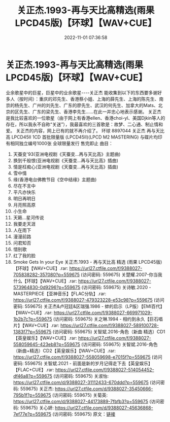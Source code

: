 ﻿---
title: 关正杰.1993-再与天比高精选(雨果LPCD45版)【环球】【WAV+CUE】
date: 2022-11-01 07:36:58
categories: WAV车载音乐、镜像
tags: 华语中文
---
# 关正杰.1993-再与天比高精选(雨果LPCD45版)【环球】【WAV+CUE】

业余歌星中的巨星，巨星中的业余歌星----关正杰
能收集到以下的东西要多谢好多人（按时间）：重庆的邓先生、香港蔡小姐、上海的薛先生、上海的陈先生、南京的杨先生、广州的刘先生、广东的廖先生、武汉的何先生、加拿大的Mats、北京的区先生、广东的梁先生、香港李先生……在此一并忠心地表示感谢。
关正杰是我比较喜欢的一位歌星（由于网上有香港ellen、香港choi-yl、美国Djkin等人的存在，所以我永不自称“关迷”），我最喜欢的三首歌是：故梦、二心通、制止情和爱。
关正杰的内容，网上已有的就不再介绍了。
环球 8897044 关正杰 再与天比高 LPCD45II 1CD 首批限量版
(LPCD45II)(LPCD M2 MASTERING)
与碟片均印有相同独立编号1000张
全球限量发行 售完即止
曲目：
01. 天蚕变'93(亚洲电视剧《天蚕变...再与天比高》主题曲)
02. 换到千般恨(亚洲电视剧《天蚕变...再与天比高》插曲)
03. 情是枉痴心(亚洲电视剧《天蚕变...再与天比高》插曲)
04. 雪中情
05. 缘(香港电台佛教节目《空中结缘》主题曲)
06. 尽在不言中
07. 平凡亦快乐
08. 明日再明日
09. 月亮照高原
10. 小生命
11. 天籁…星河传说
12. 我要走天涯
13. 人在雨下
14. 漫漫前路
15. 问君知否
16. 惜别歌
17. 红了我的脸
18. Smoke Gets In your Eye
关正杰.1993 - 再与天比高 精选 (雨果 LPCD45版) 【环球】【WAV+CUE】.rar: https://url27.ctfile.com/f/9388027-705838282-357080?p=559675
(访问密码: 559675)
关楚耀.2007-你当我什么【环球】【WAV+CUE】.rar: https://url27.ctfile.com/f/9388027-573964830-0d9296?p=559675
(访问密码: 559675)
关诗敏.2020 - MASTERPIECE【亚神音乐】【FLAC分轨】.rar: https://url27.ctfile.com/f/9388027-479323228-e53c98?p=559675
(访问密码: 559675)
关正杰&卢冠廷&区瑞强.1986 - 蚌的启示（LP版）【EMI百代】【WAV+CUE】.rar:
https://url27.ctfile.com/f/9388027-669971029-1b2b7c?p=559675
(访问密码: 559675)
关之琳.1994 - 相约到永久【巨石唱片】【WAV+CUE】.rar: https://url27.ctfile.com/f/9388027-589100728-1383f7?p=559675
(访问密码: 559675)
关智斌.2016-角色（新曲 精选）CD1【英皇娱乐】【WAV+CUE】.rar: https://url27.ctfile.com/f/9388027-558059645-423eb8?p=559675
(访问密码: 559675)
关智斌.2016-角色（新曲+精选）CD2【英皇娱乐】【WAV+CUE】.rar: https://url27.ctfile.com/f/9388027-558059698-e7015f?p=559675
(访问密码: 559675)
关智斌.2021 - 前面是新的岁月记得走下去【英皇娱乐】【FLAC+CUE】.rar: https://url27.ctfile.com/f/9388027-514054452-df46a8?p=559675
(访问密码: 559675)
关淑怡: https://url27.ctfile.com/d/9388027-31112433-670ddd?p=559675
(访问密码: 559675)
关正杰: https://url27.ctfile.com/d/9388027-35450666-795b1f?p=559675
(访问密码: 559675)
关菊英: https://url27.ctfile.com/d/9388027-44173889-7fbfb3?p=559675
(访问密码: 559675)
关心妍: https://url27.ctfile.com/d/9388027-45636868-7ef77e?p=559675
(访问密码: 559675)
原文：[链接](https://blog.sina.com.cn/s/blog_1647c7e7601031047.html)